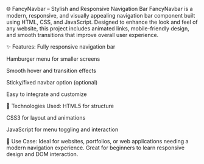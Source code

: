 🌐 FancyNavbar – Stylish and Responsive Navigation Bar
FancyNavbar is a modern, responsive, and visually appealing navigation bar component built using HTML, CSS, and JavaScript. Designed to enhance the look and feel of any website, this project includes animated links, mobile-friendly design, and smooth transitions that improve overall user experience.

✨ Features:
Fully responsive navigation bar

Hamburger menu for smaller screens

Smooth hover and transition effects

Sticky/fixed navbar option (optional)

Easy to integrate and customize

🚀 Technologies Used:
HTML5 for structure

CSS3 for layout and animations

JavaScript for menu toggling and interaction

📌 Use Case:
Ideal for websites, portfolios, or web applications needing a modern navigation experience. Great for beginners to learn responsive design and DOM interaction.
